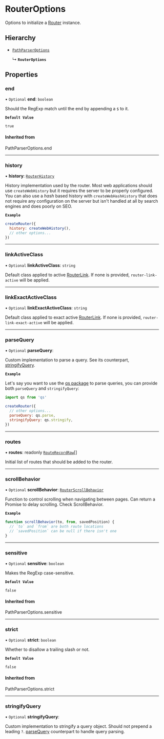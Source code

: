 # RouterOptions

Options to initialize a [Router](Router.md) instance.

## Hierarchy

- [`PathParserOptions`](../index.md#pathparseroptions)

  ↳ **`RouterOptions`**

## Properties

### end

• `Optional` **end**: `boolean`

Should the RegExp match until the end by appending a `$` to it.

**`Default Value`**

`true`

#### Inherited from

PathParserOptions.end

___

### history

• **history**: [`RouterHistory`](RouterHistory.md)

History implementation used by the router. Most web applications should use
`createWebHistory` but it requires the server to be properly configured.
You can also use a _hash_ based history with `createWebHashHistory` that
does not require any configuration on the server but isn't handled at all
by search engines and does poorly on SEO.

**`Example`**

```js
createRouter({
  history: createWebHistory(),
  // other options...
})
```

___

### linkActiveClass

• `Optional` **linkActiveClass**: `string`

Default class applied to active [RouterLink](../index.md#routerlink). If none is provided,
`router-link-active` will be applied.

___

### linkExactActiveClass

• `Optional` **linkExactActiveClass**: `string`

Default class applied to exact active [RouterLink](../index.md#routerlink). If none is provided,
`router-link-exact-active` will be applied.

___

### parseQuery

• `Optional` **parseQuery**: 

Custom implementation to parse a query. See its counterpart,
[stringifyQuery](RouterOptions.md#stringifyquery).

**`Example`**

Let's say you want to use the [qs package](https://github.com/ljharb/qs)
to parse queries, you can provide both `parseQuery` and `stringifyQuery`:
```js
import qs from 'qs'

createRouter({
  // other options...
  parseQuery: qs.parse,
  stringifyQuery: qs.stringify,
})
```

___

### routes

• **routes**: readonly [`RouteRecordRaw`](../index.md#routerecordraw)[]

Initial list of routes that should be added to the router.

___

### scrollBehavior

• `Optional` **scrollBehavior**: [`RouterScrollBehavior`](RouterScrollBehavior.md)

Function to control scrolling when navigating between pages. Can return a
Promise to delay scrolling. Check ScrollBehavior.

**`Example`**

```js
function scrollBehavior(to, from, savedPosition) {
  // `to` and `from` are both route locations
  // `savedPosition` can be null if there isn't one
}
```

___

### sensitive

• `Optional` **sensitive**: `boolean`

Makes the RegExp case-sensitive.

**`Default Value`**

`false`

#### Inherited from

PathParserOptions.sensitive

___

### strict

• `Optional` **strict**: `boolean`

Whether to disallow a trailing slash or not.

**`Default Value`**

`false`

#### Inherited from

PathParserOptions.strict

___

### stringifyQuery

• `Optional` **stringifyQuery**: 

Custom implementation to stringify a query object. Should not prepend a leading `?`.
[parseQuery](RouterOptions.md#parsequery) counterpart to handle query parsing.
